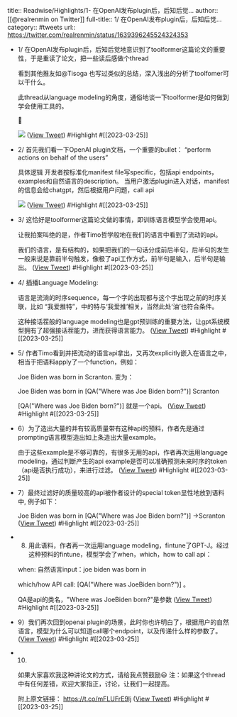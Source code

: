 title:: Readwise/Highlights/1- 在OpenAI发布plugin后，后知后觉...
author:: [[@realrenmin on Twitter]]
full-title:: 1/ 在OpenAI发布plugin后，后知后觉...
category:: #tweets
url:: https://twitter.com/realrenmin/status/1639396245524324353

- 1/ 在OpenAI发布plugin后，后知后觉地意识到了toolformer这篇论文的重要性，于是重读了论文，把一些读后感做个thread
  
  看到其他推友如@Tisoga 也写过类似的总结，深入浅出的分析了toolfomer可以干什么。
  
  此thread从language modeling的角度，通俗地谈一下toolformer是如何做到学会使用工具的。
  
  🧵 
  
  ![](https://pbs.twimg.com/media/FsAzUfGXsAAMejt.jpg) ([View Tweet](https://twitter.com/realrenmin/status/1639396245524324353)) #Highlight #[[2023-03-25]]
- 2/ 首先我们看一下OpenAI plugin文档，一个重要的bullet：
  “perform actions on behalf of the users”
  
  具体逻辑
  开发者按标准化manifest file写specific，包括api endpoints， examples和自然语言的description。
  当用户激活plugin进入对话，manifest的信息会给chatgpt，然后根据用户问题，call api 
  
  ![](https://pbs.twimg.com/media/FsA2PTSWcAE5t0c.png) ([View Tweet](https://twitter.com/realrenmin/status/1639396247336280068)) #Highlight #[[2023-03-25]]
- 3/ 这恰好是toolformer这篇论文做的事情，即训练语言模型学会使用api。
  
  让我拍案叫绝的是，作者Timo哲学般地在我们的语言中看到了流动的api。
  
  我们的语言，是有结构的，如果把我们的一句话分成前后半句，后半句的发生一般来说是靠前半句触发，像极了api工作方式，前半句是输入，后半句是输出。 ([View Tweet](https://twitter.com/realrenmin/status/1639396249563455490)) #Highlight #[[2023-03-25]]
- 4/ 插播Language Modeling:
  
  语言是流淌的时序sequence，每一个字的出现都与这个字出现之前的时序关联，比如 “我爱推特”，中的特与‘我爱推’相关，当然此处‘油’也符合条件。
  
  这种接话茬般的language modeling也是gpt预训练的重要方法，让gpt系统模型拥有了超强接话茬能力，进而获得语言能力。 ([View Tweet](https://twitter.com/realrenmin/status/1639396251169873920)) #Highlight #[[2023-03-25]]
- 5/ 作者Timo看到并把流动的语言api拿出，又再次explicitly嵌入在语言之中，相当于把语料apply了一个function，例如：
  
  Joe Biden was born in Scranton.
  变为：
  
  Joe Biden was born in [QA("Where was Joe
  Biden born?")] Scranton
  
  [QA("Where was Joe Biden born?")] 就是一个api。 ([View Tweet](https://twitter.com/realrenmin/status/1639396253015453701)) #Highlight #[[2023-03-25]]
- 6）为了造出大量的并有较高质量带有这种api的预料，作者先是通过prompting语言模型造出如上条造出大量example。
  
  由于这些example是不够可靠的，有很多无用的api，作者再次运用language modeling，通过判断产生的api example是否可以准确预测未来时序的token（api是否执行成功），来进行过滤。 ([View Tweet](https://twitter.com/realrenmin/status/1639396254735056898)) #Highlight #[[2023-03-25]]
- 7）最终过滤好的质量较高的api被作者设计的special token<API></API>显性地放到语料中, 例子如下：
  
  Joe Biden was born in <API>[QA("Where was Joe
  Biden born?")] ->Scranton </API> ([View Tweet](https://twitter.com/realrenmin/status/1639396256446308352)) #Highlight #[[2023-03-25]]
- 8) 用此语料，作者再一次运用language modeling，fintune了GPT-J。经过这种预料的fintune，模型学会了when，which，how to call api：
  
  when: 自然语言input：joe biden was born in
  
  which/how API call: [QA("Where was JoeBiden born?")]
  。
  
  QA是api的类名，"Where was JoeBiden born?"是参数 ([View Tweet](https://twitter.com/realrenmin/status/1639396258140811269)) #Highlight #[[2023-03-25]]
- 9）我们再次回到openai plugin的场景，此时你也许明白了，根据用户的自然语言，模型为什么可以知道call哪个endpoint，以及传递什么样的参数了。 ([View Tweet](https://twitter.com/realrenmin/status/1639396259575283712)) #Highlight #[[2023-03-25]]
- 10) 
  如果大家喜欢我这种讲论文的方式，请给我点赞鼓励😃
  注：如果这个thread中有任何差错，欢迎大家指正，讨论，让我们一起提高。
  
  附上原文链接：
  https://t.co/mFLUFrE9lj ([View Tweet](https://twitter.com/realrenmin/status/1639396261303312385)) #Highlight #[[2023-03-25]]